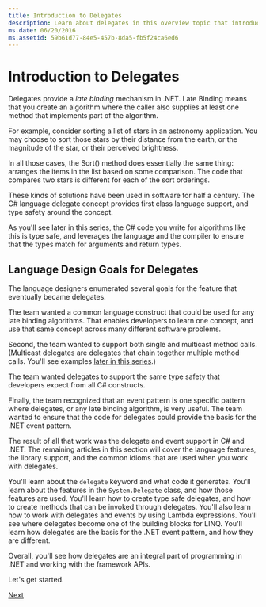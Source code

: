 ```yaml
---
title: Introduction to Delegates
description: Learn about delegates in this overview topic that introduces basic concepts and discusses language design goals for delegates.
ms.date: 06/20/2016
ms.assetid: 59b61d77-84e5-457b-8da5-fb5f24ca6ed6
---
```


# Introduction to Delegates

Delegates provide a *late binding* mechanism in .NET. Late Binding
means that you create an algorithm where the caller also supplies
at least one method that implements part of the algorithm.

For example, consider sorting a list of stars in an astronomy application.
You may choose to sort those stars by their distance from the earth, or the
magnitude of the star, or their perceived brightness.

In all those cases, the Sort() method does essentially the same thing:
arranges the items in the list based on some comparison. The code that
compares two stars is different for each of the sort orderings.

These kinds of solutions have been used in software for half a century.
The C# language delegate concept provides first class language support,
and type safety around the concept.

As you'll see later in this series, the C# code you write for algorithms
like this is type safe, and leverages the language and the compiler to
ensure that the types match for arguments and return types.

## Language Design Goals for Delegates

The language designers enumerated several goals for the feature that
eventually became delegates.

The team wanted a common language construct that could be used for
any late binding algorithms. That enables developers to learn one
concept, and use that same concept across many different software
problems.

Second, the team wanted to support both single and multicast method
calls. (Multicast delegates are delegates that chain together multiple method calls. 
You'll see examples
[later in this series](delegate-class.md).) 

The team wanted delegates to support the same type safety that developers
expect from all C# constructs. 

Finally, the team recognized that an event pattern is one specific pattern
where delegates, or any late binding algorithm, is very useful. The team
wanted to ensure that the code for delegates could provide the basis for
the .NET event pattern.

The result of all that work was the delegate and event support in C# and
.NET. The remaining articles in this section will cover the language
features, the library support, and the common idioms that are used
when you work with delegates.

You'll learn about the `delegate` keyword and what code it generates. You'll
learn about the features in the `System.Delegate` class, and how those features
are used. You'll learn how to create type safe delegates, and how to create methods
that can be invoked through delegates. You'll also learn how to work with delegates
and events by using Lambda expressions. You'll see where delegates become one of the
building blocks for LINQ. You'll learn how delegates are the basis for the .NET
event pattern, and how they are different.

Overall, you'll see how delegates are an integral part of programming in .NET
and working with the framework APIs.

Let's get started.

[Next](delegate-class.md)
